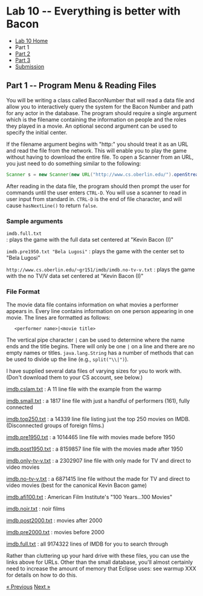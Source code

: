 # Lab 10 -- Everything is better with Bacon

* [Lab 10 Home](index.html)
* Part 1
* [Part 2](part2.html)
* [Part 3](part3.html)
* [Submission](submission.html)


## Part 1 -- Program Menu & Reading Files

You will be writing a class called BaconNumber that will read a data file and
allow you to interactively query the system for the Bacon Number and path for
any actor in the database. The program should require a single argument which
is the filename containing the information on people and the roles they played
in a movie. An optional second argument can be used to specify the initial
center.

If the filename argument begins with "http:" you should treat it as an URL and
read the file from the network. This will enable you to play the game without
having to download the entire file. To open a Scanner from an URL, you just
need to do something similar to the following:
```java
Scanner s = new Scanner(new URL("http://www.cs.oberlin.edu/").openStream());
```

After reading in the data file, the program should then prompt the user for
commands until the user enters `CTRL-D`.  You will use a scanner to read in
user input from standard in. `CTRL-D` is the end of file character, and will
cause `hasNextLine()` to return `false`.

### Sample arguments

`imdb.full.txt`  
: plays the game with the full data set centered at "Kevin Bacon (I)"

`imdb.pre1950.txt "Bela Lugosi"`
: plays the game with the center set to "Bela Lugosi"

`http://www.cs.oberlin.edu/~gr151/imdb/imdb.no-tv-v.txt`
: plays the game with the no TV/V data set centered at "Kevin Bacon (I)" 

### File Format

The movie data file contains information on what movies a performer appears
in. Every line contains information on one person appearing in one movie.
The lines are formatted as follows:
```
   <performer name>|<movie title>
```

The vertical pipe character `|` can be used to determine where the name ends and the title begins. There will only be one `|` on a line and there are no empty names or titles. `java.lang.String` has a number of methods that can be used to divide up the line (e.g., `split("\\|")`).

I have supplied several data files of varying sizes for you to work with.
(Don't download them to your CS account, see below.)

[imdb.cslam.txt](http://cs.oberlin.edu/~gr151/imdb/imdb.cslam.txt)
: A 11 line file with the example from the warmp

[imdb.small.txt](http://cs.oberlin.edu/~gr151/imdb/imdb.small.txt)
: a 1817 line file with just a handful of performers (161), fully connected

[imdb.top250.txt](http://cs.oberlin.edu/~gr151/imdb/imdb.top250.txt)
: a 14339 line file listing just the top 250 movies on IMDB. (Disconnected groups of foreign films.)

[imdb.pre1950.txt](http://cs.oberlin.edu/~gr151/imdb/imdb.pre1950.txt)
: a 1014465 line file with movies made before 1950

[imdb.post1950.txt](http://cs.oberlin.edu/~gr151/imdb/imdb.post1950.txt)
: a 8159857 line file with the movies made after 1950

[imdb.only-tv-v.txt](http://cs.oberlin.edu/~gr151/imdb/imdb.only-tv-v.txt)
: a 2302907 line file with only made for TV and direct to video movies

[imdb.no-tv-v.txt](http://cs.oberlin.edu/~gr151/imdb/imdb.no-tv-v.txt)
: a 6871415 line file without the made for TV and direct to video movies (best for the canonical Kevin Bacon game)

[imdb.afi100.txt](http://cs.oberlin.edu/~gr151/imdb/imdb.afi100.txt)
: American Film Institute's "100 Years...100 Movies"

[imdb.noir.txt](http://cs.oberlin.edu/~gr151/imdb/imdb.afi100.txt)
: noir films

[imdb.post2000.txt](http://cs.oberlin.edu/~gr151/imdb/imdb.post2000.txt)
: movies after 2000

[imdb.pre2000.txt](http://cs.oberlin.edu/~gr151/imdb/imdb.pre2000.txt)
: movies before 2000

[imdb.full.txt](http://cs.oberlin.edu/~gr151/imdb/imdb.full.txt)
: all 9174322 lines of IMDB for you to search through

Rather than cluttering up your hard drive with these files, you can use the
links above for URLs. Other than the small database, you'll almost certainly
need to increase the amount of memory that Eclipse uses: see warmup XXX for
details on how to do this.

[&laquo; Previous](index.html)   [Next &raquo;](part2.html)